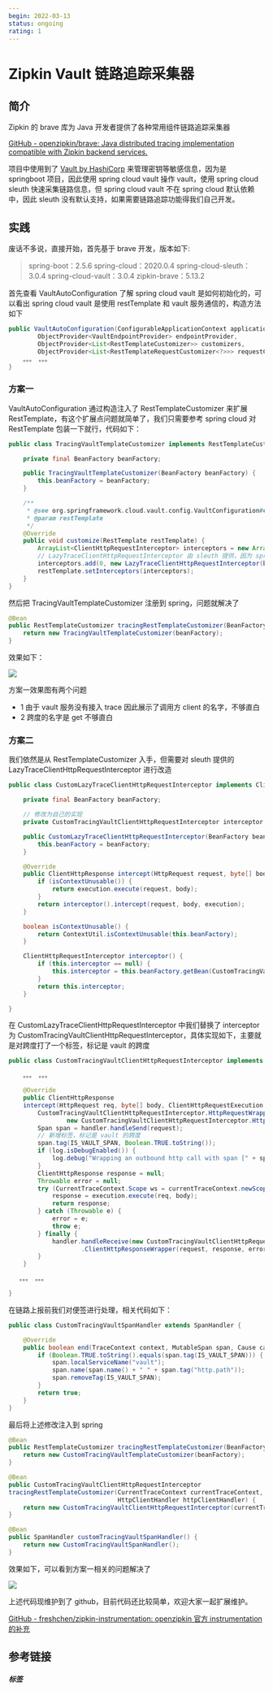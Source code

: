 ```yaml
---
begin: 2022-03-13
status: ongoing
rating: 1
---
```


# Zipkin Vault 链路追踪采集器

## 简介

Zipkin 的 brave 库为 Java 开发者提供了各种常用组件链路追踪采集器

[GitHub - openzipkin/brave: Java distributed tracing implementation compatible with Zipkin backend services.](https://github.com/openzipkin/brave)

项目中使用到了 [Vault by HashiCorp](https://www.vaultproject.io/) 来管理密钥等敏感信息，因为是 springboot 项目，因此使用 spring cloud vault 操作 vault，使用 spring cloud sleuth 快速采集链路信息，但 spring cloud vault 不在 spring cloud 默认依赖中，因此 sleuth 没有默认支持，如果需要链路追踪功能得我们自己开发。

## 实践

废话不多说，直接开始，首先基于 brave 开发，版本如下:

> spring-boot：2.5.6
> spring-cloud：2020.0.4
> spring-cloud-sleuth：3.0.4
> spring-cloud-vault：3.0.4
> zipkin-brave：5.13.2

首先查看 VaultAutoConfiguration 了解 spring cloud vault 是如何初始化的，可以看出  spring cloud vault 是使用 restTemplate 和 vault 服务通信的，构造方法如下

```java
public VaultAutoConfiguration(ConfigurableApplicationContext applicationContext, VaultProperties vaultProperties,
		ObjectProvider<VaultEndpointProvider> endpointProvider,
		ObjectProvider<List<RestTemplateCustomizer>> customizers,
		ObjectProvider<List<RestTemplateRequestCustomizer<?>>> requestCustomizers) {
	。。。 。。。
}
```

### 方案一

VaultAutoConfiguration 通过构造注入了 RestTemplateCustomizer 来扩展 RestTemplate，有这个扩展点问题就简单了，我们只需要参考 spring cloud 对 RestTemplate
包装一下就行，代码如下：

```java
public class TracingVaultTemplateCustomizer implements RestTemplateCustomizer {

    private final BeanFactory beanFactory;

    public TracingVaultTemplateCustomizer(BeanFactory beanFactory) {
        this.beanFactory = beanFactory;
    }

    /**
     * @see org.springframework.cloud.vault.config.VaultConfiguration#createRestTemplateBuilder
     * @param restTemplate
     */
    @Override
    public void customize(RestTemplate restTemplate) {
        ArrayList<ClientHttpRequestInterceptor> interceptors = new ArrayList<>(restTemplate.getInterceptors());
        // LazyTraceClientHttpRequestInterceptor 由 sleuth 提供，因为 spring cloud 默认不保包含 vault，因此不用检查是否已经包装过
        interceptors.add(0, new LazyTraceClientHttpRequestInterceptor(beanFactory));
        restTemplate.setInterceptors(interceptors);
    }
}
```

然后把 TracingVaultTemplateCustomizer 注册到 spring，问题就解决了

```java
@Bean  
public RestTemplateCustomizer tracingRestTemplateCustomizer(BeanFactory beanFactory) {  
    return new TracingVaultTemplateCustomizer(beanFactory);  
}
```

效果如下：

![](image/af509f1854497f55d595473ec20a6f9.jpg)

方案一效果图有两个问题
- 1 由于 vault 服务没有接入 trace 因此展示了调用方 client 的名字，不够直白
- 2 跨度的名字是 get 不够直白

### 方案二

我们依然是从 RestTemplateCustomizer 入手，但需要对 sleuth 提供的 LazyTraceClientHttpRequestInterceptor 进行改造

```java
public class CustomLazyTraceClientHttpRequestInterceptor implements ClientHttpRequestInterceptor {

    private final BeanFactory beanFactory;

	// 修改为自己的实现
    private CustomTracingVaultClientHttpRequestInterceptor interceptor;

    public CustomLazyTraceClientHttpRequestInterceptor(BeanFactory beanFactory) {
        this.beanFactory = beanFactory;
    }

    @Override
    public ClientHttpResponse intercept(HttpRequest request, byte[] body, ClientHttpRequestExecution execution) throws IOException {
        if (isContextUnusable()) {
            return execution.execute(request, body);
        }
        return interceptor().intercept(request, body, execution);
    }

    boolean isContextUnusable() {
        return ContextUtil.isContextUnusable(this.beanFactory);
    }

    ClientHttpRequestInterceptor interceptor() {
        if (this.interceptor == null) {
            this.interceptor = this.beanFactory.getBean(CustomTracingVaultClientHttpRequestInterceptor.class);
        }
        return this.interceptor;
    }

}
```

在 CustomLazyTraceClientHttpRequestInterceptor 中我们替换了 interceptor 为 CustomTracingVaultClientHttpRequestInterceptor，具体实现如下，主要就是对跨度打了一个标签，标记是 vault 的跨度

```java
public class CustomTracingVaultClientHttpRequestInterceptor implements ClientHttpRequestInterceptor {

    。。。 。。。

    @Override
    public ClientHttpResponse
    intercept(HttpRequest req, byte[] body, ClientHttpRequestExecution execution) throws IOException {
        CustomTracingVaultClientHttpRequestInterceptor.HttpRequestWrapper request =
                new CustomTracingVaultClientHttpRequestInterceptor.HttpRequestWrapper(req);
        Span span = handler.handleSend(request);
        // 新增标签，标记是 vault 的跨度
        span.tag(IS_VAULT_SPAN, Boolean.TRUE.toString());
        if (log.isDebugEnabled()) {
            log.debug("Wrapping an outbound http call with span [" + span + "]");
        }
        ClientHttpResponse response = null;
        Throwable error = null;
        try (CurrentTraceContext.Scope ws = currentTraceContext.newScope(span.context())) {
            response = execution.execute(req, body);
            return response;
        } catch (Throwable e) {
            error = e;
            throw e;
        } finally {
            handler.handleReceive(new CustomTracingVaultClientHttpRequestInterceptor
                    .ClientHttpResponseWrapper(request, response, error), span);
        }
    }

   。。。 。。。

}
```

在链路上报前我们对便签进行处理，相关代码如下：

```java
public class CustomTracingVaultSpanHandler extends SpanHandler {

    @Override
    public boolean end(TraceContext context, MutableSpan span, Cause cause) {
        if (Boolean.TRUE.toString().equals(span.tag(IS_VAULT_SPAN))) {
            span.localServiceName("vault");
            span.name(span.name() + " " + span.tag("http.path"));
            span.removeTag(IS_VAULT_SPAN);
        }
        return true;
    }
}
```

最后将上述修改注入到 spring

```java
@Bean
public RestTemplateCustomizer tracingRestTemplateCustomizer(BeanFactory beanFactory) {
	return new CustomTracingVaultTemplateCustomizer(beanFactory);
}

@Bean
public CustomTracingVaultClientHttpRequestInterceptor
tracingRestTemplateCustomizer(CurrentTraceContext currentTraceContext,
							  HttpClientHandler httpClientHandler) {
	return new CustomTracingVaultClientHttpRequestInterceptor(currentTraceContext, httpClientHandler);
}

@Bean
public SpanHandler customTracingVaultSpanHandler() {
	return new CustomTracingVaultSpanHandler();
}
```

效果如下，可以看到方案一相关的问题解决了

![](image/b43087b1fa728e1f3dc21685208bc6f.jpg)


上述代码现维护到了 github，目前代码还比较简单，欢迎大家一起扩展维护。

[GitHub - freshchen/zipkin-instrumentation: openzipkin 官方 instrumentation 的补充](https://github.com/freshchen/zipkin-instrumentation)



## 参考链接


##### 标签
